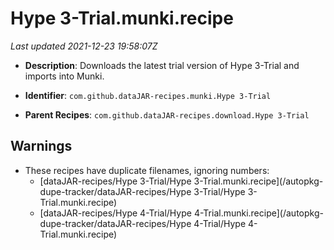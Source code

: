 # Hype 3-Trial.munki.recipe

_Last updated 2021-12-23 19:58:07Z_

- **Description**: Downloads the latest trial version of Hype 3-Trial and imports into Munki.

- **Identifier**: `com.github.dataJAR-recipes.munki.Hype 3-Trial`

- **Parent Recipes**: `com.github.dataJAR-recipes.download.Hype 3-Trial`

## Warnings

- These recipes have duplicate filenames, ignoring numbers:
    - [dataJAR-recipes/Hype 3-Trial/Hype 3-Trial.munki.recipe](/autopkg-dupe-tracker/dataJAR-recipes/Hype 3-Trial/Hype 3-Trial.munki.recipe)
    - [dataJAR-recipes/Hype 4-Trial/Hype 4-Trial.munki.recipe](/autopkg-dupe-tracker/dataJAR-recipes/Hype 4-Trial/Hype 4-Trial.munki.recipe)